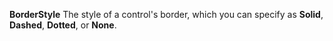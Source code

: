 **BorderStyle** The style of a control's border, which you can specify as **Solid**, **Dashed**, **Dotted**, or **None**.
